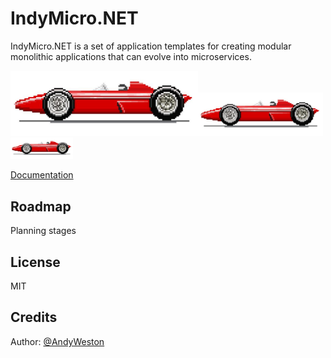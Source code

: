 # IndyMicro.NET
IndyMicro.NET is a set of application templates for creating modular monolithic applications that can evolve into microservices. 

<img src=".\docs\Images\IndyCar.png" alt="image-20200315211415167" width="300"/><img src=".\docs\Images\IndyCar.png" alt="image-20200315211415167" width="200" /><img src=".\docs\Images\IndyCar.png" alt="image-20200315211415167" width="100" />

 [Documentation](docs/index.md)

## Roadmap
Planning stages

## License

MIT


## Credits

Author: [@AndyWeston](https://github.com/westonsoftware)

